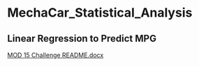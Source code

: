 # MechaCar_Statistical_Analysis
## Linear Regression to Predict MPG

  [MOD 15 Challenge README.docx](https://github.com/mmh926/MechaCar_Statistical_Analysis/files/6566769/MOD.15.Challenge.README.docx)
 

  
  
  
